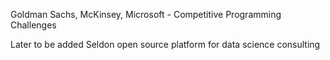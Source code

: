 Goldman Sachs, McKinsey, Microsoft - Competitive Programming Challenges 

Later to be added Seldon open source platform for data science consulting
